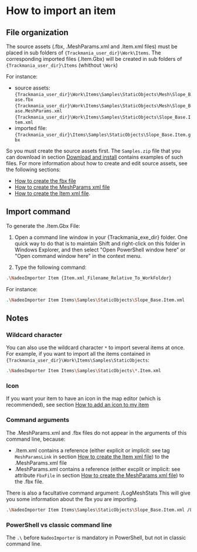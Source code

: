 # How to import an item

## File organization

The source assets (.fbx, .MeshParams.xml and .Item.xml files) must be placed in sub folders of `{Trackmania_user_dir}\Work\Items`.
The corresponding imported files (.Item.Gbx) will be created in sub folders of `{Trackmania_user_dir}\Items` (whithout `\Work`)

For instance:
- source assets:
	`{Trackmania_user_dir}\Work\Items\Samples\StaticObjects\Mesh\Slope_Base.fbx`
	`{Trackmania_user_dir}\Work\Items\Samples\StaticObjects\Mesh\Slope_Base.MeshParams.xml`
	`{Trackmania_user_dir}\Work\Items\Samples\StaticObjects\Slope_Base.Item.xml`
- imported file:
	`{Trackmania_user_dir}\Items\Samples\StaticObjects\Slope_Base.Item.gbx`

So you must create the source assets first.
The `Samples.zip` file that you can download in section [Download and install] contains examples of such files.
For more information about how to create and edit source assets, see the following sections:
- [How to create the fbx file]
- [How to create the MeshParams xml file]
- [How to create the Item xml file].

## Import command

To generate the .Item.Gbx File:

1) Open a command line window in your {Trackmania_exe_dir} folder.
One quick way to do that is to maintain Shift and right-click on this folder in Windows Explorer, and then select "Open PowerShell window here" or "Open command window here" in the context menu.

2) Type the following command:
```sh
.\NadeoImporter Item {Item.xml_Filename_Relative_To_WorkFolder}
```

For instance:
```sh
.\NadeoImporter Item Items\Samples\StaticObjects\Slope_Base.Item.xml
```

## Notes

### Wildcard character
You can also use the wildcard character `*` to import several items at once.
For example, if you want to import all the items contained in `{Trackmania_user_dir}\Work\Items\Samples\StaticObjects`:
```sh
.\NadeoImporter Item Items\Samples\StaticObjects\*.Item.xml
```

### Icon
If you want your item to have an icon in the map editor (which is recommended), see section [How to add an icon to my item]

### Command arguments
The .MeshParams.xml and .fbx files do not appear in the arguments of this command line, because:
- .Item.xml contains a reference (either explicit or implicit: see tag `MeshParamsLink` in section [How to create the Item xml file]) to the .MeshParams.xml file
- .MeshParams.xml contains a reference (either excplit or implicit: see attribute `FbxFile` in section [How to create the MeshParams xml file]) to the .fbx file.

There is also a facultative command argument: /LogMeshStats
This will give you some information about the fbx you are importing.
```sh
.\NadeoImporter Item Items\Samples\StaticObjects\Slope_Base.Item.xml /LogMeshStats
```

### PowerShell vs classic command line
The `.\` before `NadeoImporter` is mandatory in PowerShell, but not in classic command line.

[Download and install]: ../01-download-and-install/
[How to create the fbx file]: ../03-how-to-create-the-fbx-file/
[How to create the MeshParams xml file]: ../04-how-to-create-the-meshparams-xml-file/
[How to create the Item xml file]: ../05-how-to-create-the-item-xml-file/
[How to add an icon to my item]: ../06-how-to-add-an-icon-to-my-item/